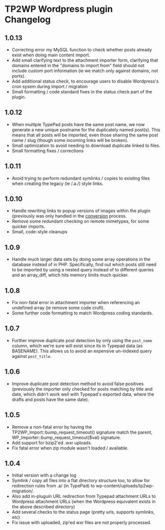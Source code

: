 TP2WP Wordpress plugin Changelog
===

1.0.13
---
  * Correcting error my MySQL function to check whether posts already exist
    when doing main content import.
  * Add small clarifying text to the attachment importer form, clarifying
    that domains entered in the "domains to import from" field should not
    include custom port information (ie we match only against domains, not
    ports).
  * Add additional status check, to encourage users to disable Wordpress's
    cron sysem during import / migration
  * Small formatting / code standard fixes in the status check part of the
    plugin.

1.0.12
---
  * When multiple TypePad posts have the same post name, we now generate
    a new unique postname for the duplicately named post(s).  This means that
    all posts will be imported, even those sharing the same post name /
    slug (though some incoming links will be broken).
  * Small optimization to avoid needing to download duplicate linked to files.
  * Small formatting fixes / corrections

1.0.11
---
  * Avoid trying to perform redundant symlinks / copies to existing files
    when creating the legacy (ie /.a./<hash>) style links.

1.0.10
---
  * Handle rewriting links to popup versions of images within the plugin
    (previously was only handled in the [conversion](https://convert.tp2wp.com/)
    process.
  * Remove some redundant checking on remote mimetypes, for some quicker
    imports.
  * Small, code-style cleanups

1.0.9
---
  * Handle much larger data sets by doing some array operations in the
    database instead of in PHP.  Specifically, find out which posts
    still need to be imported by using a nested query instead of
    to different queries and an array_diff, which hits memory limits
    much quicker.

1.0.8
---
  * Fix non-fatal error in attachment importer when referencing
    an undefined array (ie remove some code cruft).
  * Some further code formatting to match Wordpress coding standards.

1.0.7
---
  * Further improve duplicate post detection by only using the `post_name`
    column, which we're sure will exist since its in Typepad data (as
    BASENAME).  This allows us to avoid an expensive un-indexed query
    against `post_title`.

1.0.6
---
  * Improve duplicate post detection method to avoid false positives
    (previously the importer only checked for posts matching by title and
    date, which didn't work well with Typepad's exported data, where the
    drafts and posts have the same date).

1.0.5
---
  * Remove a non-fatal error by having the TP2WP_Import::bump_request_timeout()
    signature match the parent, WP_Importer::bump_request_timeout($val)
    signature.
  * Add support for bzip2'ed .wxr uploads.
  * Fix fatal error when zip module wasn't loaded / available.

1.0.4
---
  * Initial version with a change log
  * Symlink / copy all files into a flat directory structure too, to allow
    for redirection rules from .a/<hash> (in TypePad) to
    wp-content/uploads/tp2wp-migration/<hash>.
  * Also add in-pluguin URL redirection from Typepad attachment URLs
    to Wordpress attachment URLs (when the Wordpress equivalent exists
    in the above described directory)
  * Add several checks to the status page (pretty urls, supports symlinks, etc)
  * Fix issue with uploaded, zip'ed wxr files are not properly processed.
